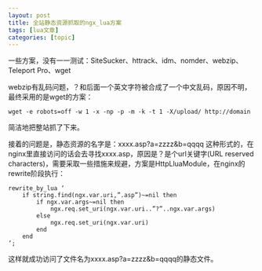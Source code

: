 ```yaml
---
layout: post
title: 全站静态资源抓取的ngx_lua方案 
tags: [lua文章]
categories: [topic]
---
```

<p>一些方案，没有一一测试：SiteSucker、httrack、idm、nomder、webzip、Teleport Pro、wget</p>
<p>webzip有乱码问题，？和后面一个英文字符被合成了一个中文乱码，原因不明，最终采用的是wget的方案：  </p>
<pre><code>wget -e robots=off -w 1 -x -np -p -m -k -t 1 -X/upload/ http://domain
</code></pre>
<p>简洁地把整站抓了下来。</p>
<p>接着的问题是，静态资源的名字是：xxxx.asp?a=zzzz&amp;b=qqqq 这种形式的，在nginx里直接访问的话会去寻找xxxx.asp，原因是？是个url关键字(URL reserved characters)，需要采取一些措施来规避，方案是HttpLluaModule，在nginx的rewrite阶段执行：  </p>
<pre><code>rewrite_by_lua ‘
    if string.find(ngx.var.uri,”.asp”)~=nil then
        if ngx.var.args~=nil then
            ngx.req.set_uri(ngx.var.uri..”?”..ngx.var.args)
        else
            ngx.req.set_uri(ngx.var.uri)
        end
    end
‘;
</code></pre><p>这样就成功访问了文件名为xxxx.asp?a=zzzz&amp;b=qqqq的静态文件。</p>